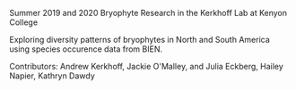 Summer 2019 and 2020 Bryophyte Research in the Kerkhoff Lab at Kenyon College

Exploring diversity patterns of bryophytes in North and South America using species occurence data from BIEN.

Contributors: Andrew Kerkhoff, Jackie O'Malley, and Julia Eckberg, Hailey Napier, Kathryn Dawdy
